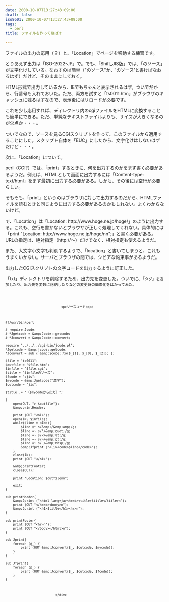 ```yaml
---
date: 2000-10-07T13:27:43+09:00
draft: false
iso8601: 2000-10-07T13:27:43+09:00
tags:
  - perl
title: ファイルを作って飛ばす

---
```


<div class="entry-body">
                                 <p>ファイルの出力の応用（？）と、「Location」でページを移動する練習です。 </p>

<p>とりあえず出力は「ISO-2022-JP」で。でも、「Shift_JIS版」では、「のソース」が文字化けしている。なおすのは簡単（"のソース"か、'のソース'と書けばなおるはず）だけど、そのままにしておく。 </p>

<p>HTML形式で出力しているから、IEでもちゃんと表示されるはず。ついでだから、行番号も入れておいた。ただ、両方を試すと「ts0011.htm」がブラウザのキャッシュに残るはずなので、表示後にはリロードが必要です。 </p>

<p>これを少し応用すれば、ディレクトリ内のcgiファイルをHTMLに変換することも簡単にできる。ただ、単純なテキストファイルよりも、サイズが大きくなるのが欠点か・・・。 </p>

<p>ついでなので、ソースを見るCGIスクリプトを作って、このファイルから適用することにした。スクリプト自体を「EUC」にしたから、文字化けはしないはずだけど・・・。 </p>

<p>次に、「Location」について。 </p>

<p>perl（CGI?）では、「print」するときに、何を出力するのかをまず書く必要があるようだ。例えば、HTMLとして画面に出力するには「Content-type: text/html」をまず最初に出力する必要がある。しかも、その後には空行が必要らしい。 </p>

<p>そもそも、「print」というのはブラウザに対して出力するのだから、HTMLファイルを読むときと同じように出力する必要があるのかもしれない。よくわからないけど。 </p>

<p>で、「Location」は「Location: http://www.hoge.ne.jp/hoge/」のように出力する。これも、空行を書かないとブラウザが正しく処理してくれない。具体的には「print "Location: http://www.hoge.ne.jp/hoge/nn";」と書く必要がある。URLの指定は、絶対指定（http://〜）だけでなく、相対指定も使えるようだ。 </p>

<p>また、大文字小文字も判別するようで、「location」と書いてしまうと、これもうまくいかない。サーバとブラウザの間では、シビアな約束事があるようだ。</p>

<p>出力したCGIスクリプトの文字コードを出力するように訂正した。 </p>

<p>「txt」ディレクトリを削除するため、出力先を変更した。ついでに、「<code>タグ」を追加したり、出力先を変数に格納したりなどの変更時の簡素化をはかってみた。</p>
                              
                                 <p>ソースコード</p>

```default
#!/usr/bin/perl

# require Jcode;
# *Jgetcode = &amp;Jcode::getcode;
# *Jconvert = &amp;Jcode::convert;

require "../../../cgi-bin/jcode.pl";
*Jgetcode = &amp;jcode::getcode;
*Jconvert = sub { &amp;jcode::to($_[1], $_[0], $_[2]); };

$file = "ts0011";
$outfile = "$file.htm";
$infile = "$file.cgi";
$title = "$infileのソース";
$fcode = "sjis";
$mycode = &amp;Jgetcode("漢字");
$cutcode = "jis";

$title .= "（$mycodeから出力）";

{
    open(OUT, "> $outfile");
    &amp;printHeader;

    print (OUT "<ol>");
    open(IN, $infile);
    while($line = <IN>){
        $line =~ s/&amp;/&amp;amp;/g;
        $line =~ s/"/&amp;quot;/g;
        $line =~ s/</&amp;lt;/g;
        $line =~ s/>/&amp;gt;/g;
        $line =~ s/ /&amp;nbsp;/g;
        &amp;Jfprint ("<li><code>$line</code>");
    }
    close(IN);
    print (OUT "</ol>");

    &amp;printFooter;
    close(OUT);

    print "Location: $outfilenn";

    exit;
}

sub printHeader{
    &amp;Jprint ("<html lang=ja><head><title>$title</title>n");
    print (OUT "</head><body>n");
    &amp;Jprint ("<h1>$title</h1><hr>n");
}

sub printFooter{
    print (OUT "<hr>n");
    print (OUT "</body></html>n");
}

sub Jprint{
    foreach (@_) {
        print (OUT &amp;Jconvert($_, $cutcode, $mycode));
    }
}

sub Jfprint{
    foreach (@_) {
        print (OUT &amp;Jconvert($_, $cutcode, $fcode));
    }
}
```
                              </div>
    	